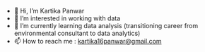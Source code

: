 - 👋 Hi, I’m Kartika Panwar
- 👀 I’m interested in working with data 
- 🌱 I’m currently learning data analysis (transitioning career from environmental consultant to data analytics)
- 📫 How to reach me : kartika16panwar@gmail.com

<!---
Kartika1606/Kartika1606 is a ✨ special ✨ repository because its `README.md` (this file) appears on your GitHub profile.
You can click the Preview link to take a look at your changes.
--->
